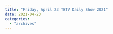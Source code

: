 ```yaml
---
title: "Friday, April 23 TBTV Daily Show 2021"
date: 2021-04-23
categories: 
  - "archives"
---
```



